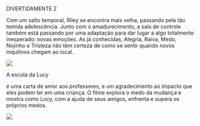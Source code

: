DIVERTIDAMENTE 2

Com um salto temporal, Riley se encontra mais velha, passando pela tão temida adolescência. Junto com o amadurecimento, a sala de controle também está passando por uma adaptação para dar lugar a algo totalmente inesperado: novas emoções. As já conhecidas, Alegria, Raiva, Medo, Nojinho e Tristeza não têm certeza de como se sentir quando novos inquilinos chegam ao local.

![](https://media1.tenor.com/m/B6snmM0Lx00AAAAd/aaaah-joy.gif)

A escola da Lucy

 é uma carta de amor aos professores, e um agradecimento ao impacto que eles podem ter em uma criança. O filme explora o medo da mudança e mostra como Lucy, com a ajuda de seus amigos, enfrenta e supera os próprios medos.

![](https://media1.tenor.com/m/-e4WLirEocsAAAAd/lucy-lucy-van-pelt.gif)

